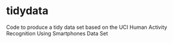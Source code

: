 # tidydata
Code to produce a tidy data set based on the UCI Human Activity Recognition Using Smartphones Data Set
